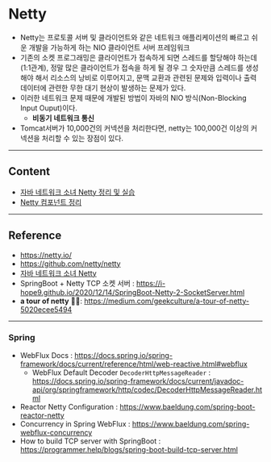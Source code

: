 # Netty
- Netty는 프로토콜 서버 및 클라이언트와 같은 네트워크 애플리케이션의 빠르고 쉬운 개발을 가능하게 하는 NIO 클라이언트 서버 프레임워크
- 기존의 소켓 프로그래밍은 클라이언트가 접속하게 되면 스레드를 할당해야 하는데(1:1관계), 정말 많은 클라이언트가 접속을 하게 될 경우 그 숫자만큼 스레드를 생성해야 해서 리소스의 낭비로 이루어지고, 문맥 교환과 관련된 문제와 입력이나 출력 데이터에 관련한 무한 대기 현상이 발생하는 문제가 있다.
- 이러한 네트워크 문제 때문에 개발된 방법이 자바의 NIO 방식(Non-Blocking Input Ouput)이다.
    - <b>비동기 네트워크 통신</b>
- Tomcat서버가 10,000건의 커넥션을 처리한다면, netty는 100,000건 이상의 커넥션을 처리할 수 있는 장점이 있다.

---

## Content
- [자바 네트워크 소녀 Netty 정리 및 실습](./java-network-girl-netty/)
- [Netty 컴포넌트 정리](./netty-component.md)

---

## Reference
- https://netty.io/
- https://github.com/netty/netty
- [자바 네트워크 소녀 Netty](http://www.kyobobook.co.kr/product/detailViewKor.laf?ejkGb=KOR&mallGb=KOR&barcode=9788968482243&orderClick=LAG&Kc=)
- SpringBoot + Netty TCP 소켓 서버 : https://i-hope9.github.io/2020/12/14/SpringBoot-Netty-2-SocketServer.html
- **a tour of netty** 👍🏻: https://medium.com/geekculture/a-tour-of-netty-5020ecee5494

---

### Spring
- WebFlux Docs : https://docs.spring.io/spring-framework/docs/current/reference/html/web-reactive.html#webflux
    - WebFlux Default Decoder `DecoderHttpMessageReader` : https://docs.spring.io/spring-framework/docs/current/javadoc-api/org/springframework/http/codec/DecoderHttpMessageReader.html
- Reactor Netty Configuration : https://www.baeldung.com/spring-boot-reactor-netty
- Concurrency in Spring WebFlux : https://www.baeldung.com/spring-webflux-concurrency
- How to build TCP server with SpringBoot : https://programmer.help/blogs/spring-boot-build-tcp-server.html
